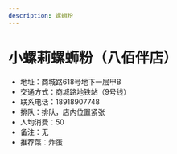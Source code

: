 ```yaml
---
description: 螺蛳粉
---
```


# 小螺莉螺蛳粉（八佰伴店）

* 地址：商城路618号地下一层甲B
* 交通方式：商城路地铁站（9号线）
* 联系电话：18918907748
* 排队：排队，店内位置紧张
* 人均消费：50
* 备注：无
* 推荐菜：炸蛋
